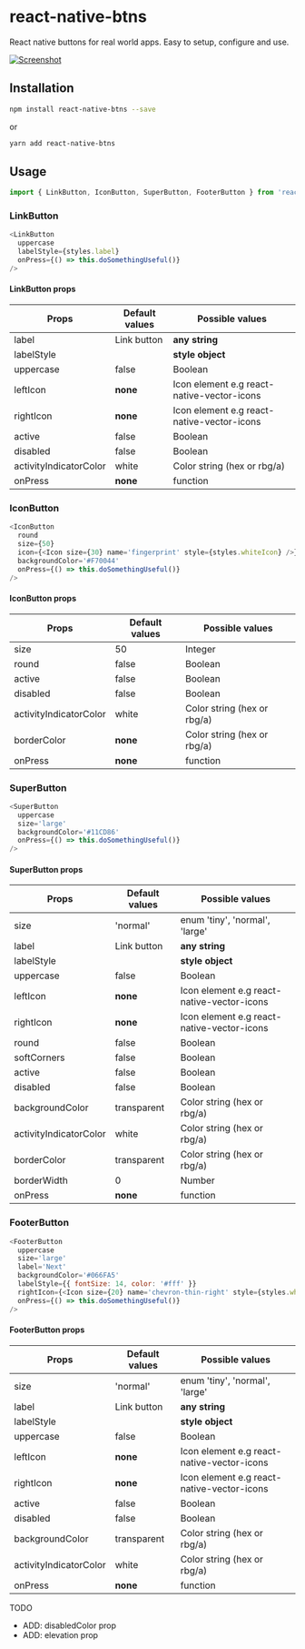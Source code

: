 # react-native-btns

React native buttons for real world apps. Easy to setup, configure and use.

[![Screenshot](https://s26.postimg.org/st94b9o5l/Simulator_Screen_Shot_15_Sep_2017_10.17.44_AM.png)](https://postimg.org/image/t60ihg6f9/)

## Installation

  ```bash
  npm install react-native-btns --save
  ```
  or
  ```bash
  yarn add react-native-btns
  ```

## Usage

```js
import { LinkButton, IconButton, SuperButton, FooterButton } from 'react-native-btns'
```

### LinkButton

```js
<LinkButton
  uppercase
  labelStyle={styles.label}
  onPress={() => this.doSomethingUseful()}
/>
```

#### LinkButton props

| Props                  | Default values | Possible values                            |
| ---------------------- | -------------- | ------------------------------------------ |
| label                  | Link button    | **any string**                             |
| labelStyle             |                | **style object**                           |
| uppercase              | false          | Boolean                                    |
| leftIcon               | **none**       | Icon element e.g react-native-vector-icons |
| rightIcon              | **none**       | Icon element e.g react-native-vector-icons |
| active                 | false          | Boolean                                    |
| disabled               | false          | Boolean                                    |
| activityIndicatorColor | white          | Color string (hex or rbg/a)                |
| onPress                | **none**       | function                                   |

### IconButton

```js
<IconButton
  round
  size={50}
  icon={<Icon size={30} name='fingerprint' style={styles.whiteIcon} />}
  backgroundColor='#F70044'
  onPress={() => this.doSomethingUseful()}
/>
```

#### IconButton props

| Props                  | Default values | Possible values             |
| ---------------------- | -------------- | --------------------------- |
| size                   | 50             | Integer                     |
| round                  | false          | Boolean                     |
| active                 | false          | Boolean                     |
| disabled               | false          | Boolean                     |
| activityIndicatorColor | white          | Color string (hex or rbg/a) |
| borderColor            | **none**       | Color string (hex or rbg/a) |
| onPress                | **none**       | function                    |

### SuperButton

```js
<SuperButton
  uppercase
  size='large'
  backgroundColor='#11CD86'
  onPress={() => this.doSomethingUseful()}
/>
```

#### SuperButton props

| Props                  | Default values | Possible values                            |
| ---------------------- | -------------- | ------------------------------------------ |
| size                   | 'normal'       | enum 'tiny', 'normal', 'large'             |
| label                  | Link button    | **any string**                             |
| labelStyle             |                | **style object**                           |
| uppercase              | false          | Boolean                                    |
| leftIcon               | **none**       | Icon element e.g react-native-vector-icons |
| rightIcon              | **none**       | Icon element e.g react-native-vector-icons |
| round                  | false          | Boolean                                    |
| softCorners            | false          | Boolean                                    |
| active                 | false          | Boolean                                    |
| disabled               | false          | Boolean                                    |
| backgroundColor        | transparent    | Color string (hex or rbg/a)                |
| activityIndicatorColor | white          | Color string (hex or rbg/a)                |
| borderColor            | transparent    | Color string (hex or rbg/a)                |
| borderWidth            | 0              | Number                                     |
| onPress                | **none**       | function                                   |

### FooterButton

```js
<FooterButton
  uppercase
  size='large'
  label='Next'
  backgroundColor='#066FA5'
  labelStyle={{ fontSize: 14, color: '#fff' }}
  rightIcon={<Icon size={20} name='chevron-thin-right' style={styles.whiteIcon} />}
  onPress={() => this.doSomethingUseful()}
/>
```

#### FooterButton props

| Props                  | Default values | Possible values                            |
| ---------------------- | -------------- | ------------------------------------------ |
| size                   | 'normal'       | enum 'tiny', 'normal', 'large'             |
| label                  | Link button    | **any string**                             |
| labelStyle             |                | **style object**                           |
| uppercase              | false          | Boolean                                    |
| leftIcon               | **none**       | Icon element e.g react-native-vector-icons |
| rightIcon              | **none**       | Icon element e.g react-native-vector-icons |
| active                 | false          | Boolean                                    |
| disabled               | false          | Boolean                                    |
| backgroundColor        | transparent    | Color string (hex or rbg/a)                |
| activityIndicatorColor | white          | Color string (hex or rbg/a)                |
| onPress                | **none**       | function                                   |

TODO
* ADD: disabledColor prop
* ADD: elevation prop
